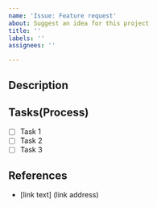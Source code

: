 ```yaml
---
name: 'Issue: Feature request'
about: Suggest an idea for this project
title: ''
labels: ''
assignees: ''

---
```


## Description

<!--
설명
-->

## Tasks(Process)

- [ ] Task 1
- [ ] Task 2
- [ ] Task 3

## References

- [link text] (link address)
